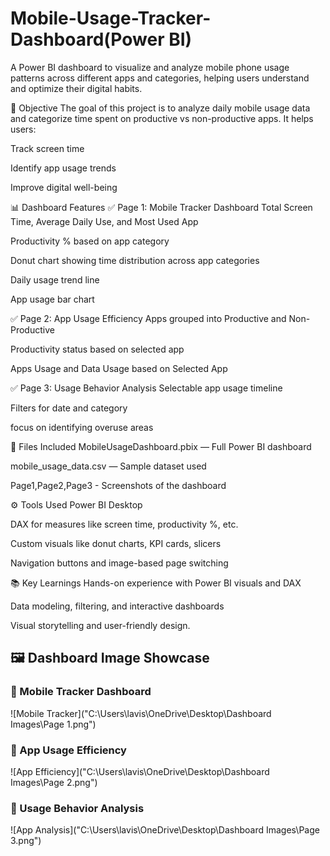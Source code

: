 # Mobile-Usage-Tracker-Dashboard(Power BI)
A Power BI dashboard to visualize and analyze mobile phone usage patterns across different apps and categories, helping users understand and optimize their digital habits.

📌 Objective
The goal of this project is to analyze daily mobile usage data and categorize time spent on productive vs non-productive apps. It helps users:

Track screen time

Identify app usage trends

Improve digital well-being

📊 Dashboard Features
✅ Page 1: Mobile Tracker Dashboard
Total Screen Time, Average Daily Use, and Most Used App

Productivity % based on app category

Donut chart showing time distribution across app categories

Daily usage trend line

App usage bar chart

✅ Page 2: App Usage Efficiency
Apps grouped into Productive and Non-Productive

Productivity status based on selected app

Apps Usage and Data Usage based on Selected App

✅ Page 3: Usage Behavior Analysis 
Selectable app usage timeline

Filters for date and category

focus on identifying overuse areas


📁 Files Included
MobileUsageDashboard.pbix — Full Power BI dashboard

mobile_usage_data.csv — Sample dataset used

 Page1,Page2,Page3 - Screenshots of the dashboard

⚙️ Tools Used
Power BI Desktop

DAX for measures like screen time, productivity %, etc.

Custom visuals like donut charts, KPI cards, slicers

Navigation buttons and image-based page switching


📚 Key Learnings
Hands-on experience with Power BI visuals and DAX

Data modeling, filtering, and interactive dashboards

Visual storytelling and user-friendly design.


## 🖼️ Dashboard Image Showcase

### 🔹 Mobile Tracker Dashboard
![Mobile Tracker]("C:\Users\lavis\OneDrive\Desktop\Dashboard Images\Page 1.png")

### 🔹 App Usage Efficiency
![App Efficiency]("C:\Users\lavis\OneDrive\Desktop\Dashboard Images\Page 2.png")

### 🔹 Usage Behavior Analysis 
![App Analysis]("C:\Users\lavis\OneDrive\Desktop\Dashboard Images\Page 3.png")




